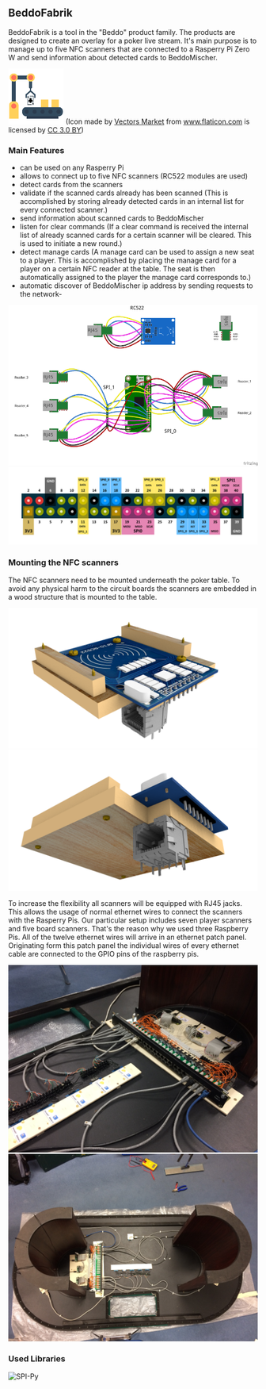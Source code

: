 ## BeddoFabrik

BeddoFabrik is a tool in the "Beddo" product family. The products are designed to create an overlay for a poker live stream.
It's main purpose is to manage up to five NFC scanners that are connected to a Rasperry Pi Zero W and send information about detected cards to BeddoMischer.

![](/build/resources/icon_112x112.png) (Icon made by <a href="https://www.flaticon.com/authors/vectors-market" title="Vectors Market">Vectors Market</a> from <a href="https://www.flaticon.com/" title="Flaticon">www.flaticon.com</a> is licensed by <a href="http://creativecommons.org/licenses/by/3.0/" title="Creative Commons BY 3.0" target="_blank">CC 3.0 BY</a>)

### Main Features
- can be used on any Rasperry Pi
- allows to connect up to five NFC scanners (RC522 modules are used)
- detect cards from the scanners
- validate if the scanned cards already has been scanned (This is accomplished by storing already detected cards in an internal list for every connected scanner.)
- send information about scanned cards to BeddoMischer
- listen for clear commands (If a clear command is received the internal list of already scanned cards for a certain scanner will be cleared. This is used to initiate a new round.)
- detect manage cards (A manage card can be used to assign a new seat to a player. This is accomplished by placing the manage card for a player on a certain NFC reader at the table. The seat is then automatically assigned to the player the manage card corresponds to.)
- automatic discover of BeddoMischer ip address by sending requests to the network- 


![](/build/resources/BeddoFabrik_wiring.png)
![](/build/resources/raspberry-pi-pinout-5-readers.png)


### Mounting the NFC scanners
The NFC scanners need to be mounted underneath the poker table. To avoid any physical harm to the circuit boards the scanners are embedded in a wood structure that is mounted to the table.

![](/build/resources/scanner_mount_single_1.png)
![](/build/resources/scanner_mount_single_2.png)

To increase the flexibility all scanners will be equipped with RJ45 jacks. This allows the usage of normal ethernet wires to connect the scanners with the Rasperry Pis.
Our particular setup includes seven player scanners and five board scanners. That's the reason why we used three Raspberry Pis. All of the twelve ethernet wires will arrive in an ethernet patch panel. Originating form this patch panel the individual wires of every ethernet cable are connected to the GPIO pins of the raspberry pis.

![](/build/resources/patch_panel.JPG)
![](/build/resources/complete_table.JPG)

### Used Libraries
![SPI-Py](https://github.com/lthiery/SPI-Py)